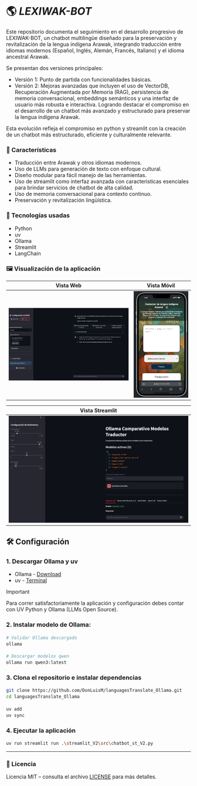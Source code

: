 # :earth_americas: _LEXIWAK-BOT_

Este repositorio documenta el seguimiento en el desarrollo progresivo de LEXIWAK-BOT, un chatbot multilingüe diseñado para la preservación y revitalización de la lengua indígena Arawak, integrando traducción entre idiomas modernos (Español, Inglés, Alemán, Francés, Italiano) y el idioma ancestral Arawak.

Se presentan dos versiones principales:

- Versión 1: Punto de partida con funcionalidades básicas.
- Versión 2: Mejoras avanzadas que incluyen el uso de VectorDB, Recuperación Augmentada por Memoria (RAG), persistencia de memoria conversacional, embeddings semánticos y una interfaz de usuario más robusta e interactiva. Logrando destacar el compromiso en el desarrollo de un chatbot más avanzado y estructurado para preservar la lengua indígena Arawak.

Esta evolución refleja el compromiso en python y streamlit con la creación de un chatbot más estructurado, eficiente y culturalmente relevante.

### :dart: Características
- Traducción entre Arawak y otros idiomas modernos.
- Uso de LLMs para generación de texto con enfoque cultural.
- Diseño modular para fácil manejo de las herramientas.
- Uso de streamlit como interfaz avanzada con caracteristicas esenciales para brindar servicios de chatbot de alta calidad.
- Uso de memoria conversacional para contexto continuo.
- Preservación y revitalización lingüística.
  
### :rocket: Tecnologías usadas
- Python
- uv
- Ollama
- Streamlit
- LangChain

### :framed_picture: Visualización de la aplicación

| Vista Web | Vista Móvil |
|-----------|-------------|
| ![webapp](./data/Interfaz_1.jpg) | ![mobile](./static/assets/appMobile.jpg) |

| Vista Streamlit |
|------------------|
| ![st](./static/assets/appStreamlit.jpg) |


## :hammer_and_wrench: Configuración

### 1. Descargar Ollama y uv
- Ollama - [Download](https://ollama.com/)
- uv - [Terminal](https://docs.astral.sh/uv/#__tabbed_1_1)
> [!IMPORTANT]
> Para correr satisfactoriamente la aplicación y configuración debes contar con UV Python y Ollama (LLMs Open Source).

### 2. Instalar modelo de Ollama:
```bash
# Validar Ollama descargado
ollama

# Descargar modelos qwen
ollama run qwen3:latest
```

### 3. Clona el repositorio e instalar dependencias
```bash
git clone https://github.com/DonLuisM/languagesTranslate_Ollama.git
cd languagesTranslate_Ollama

uv add
uv sync
```

### 4. Ejecutar la aplicación
```bash
uv run streamlit run .\streamlit_V2\src\chatbot_st_V2.py
```
---

### :scroll: Licencia
Licencia MIT – consulta el archivo [LICENSE](../LICENSE) para más detalles.
